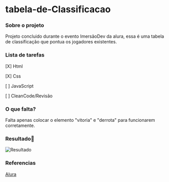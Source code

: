 # tabela-de-Classificacao

### **Sobre o projeto**

Projeto concluido durante o evento ImersãoDev da alura, essa é uma tabela de classificação que pontua os jogadores existentes. 

### **Lista de tarefas**

[X] Html

[X] Css

[ ] JavaScript

[ ] CleanCode/Revisão

### **O que falta?**

Falta apenas colocar o elemento "vitoria" e "derrota" para funcionarem corretamente.

### **Resultado**:clap:

![Resultado](https://user-images.githubusercontent.com/80369075/114111123-91ef2600-98af-11eb-9f56-8302a153d856.png)


### **Referencias**


[Alura](https://www.alura.com.br/)


